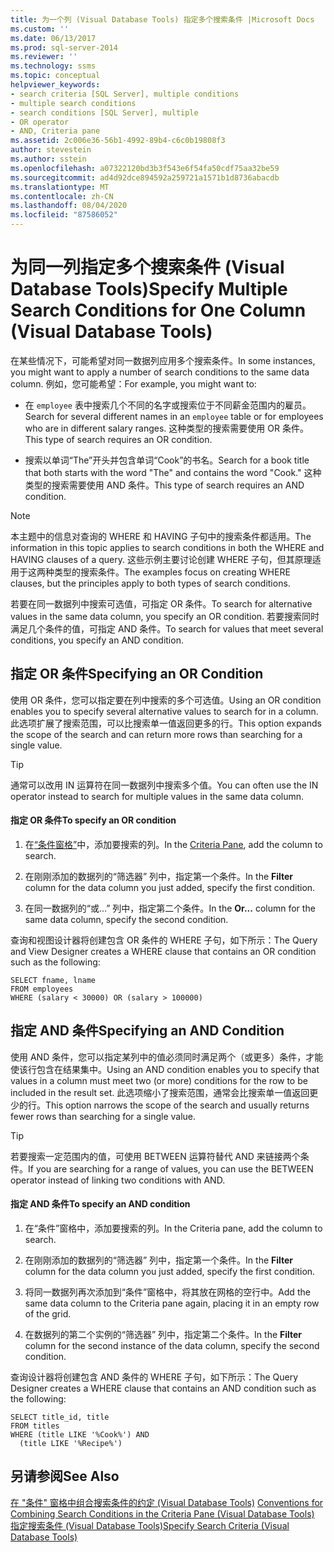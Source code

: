 ```yaml
---
title: 为一个列 (Visual Database Tools) 指定多个搜索条件 |Microsoft Docs
ms.custom: ''
ms.date: 06/13/2017
ms.prod: sql-server-2014
ms.reviewer: ''
ms.technology: ssms
ms.topic: conceptual
helpviewer_keywords:
- search criteria [SQL Server], multiple conditions
- multiple search conditions
- search conditions [SQL Server], multiple
- OR operator
- AND, Criteria pane
ms.assetid: 2c006e36-56b1-4992-89b4-c6c0b19808f3
author: stevestein
ms.author: sstein
ms.openlocfilehash: a07322120bd3b3f543e6f54fa50cdf75aa32be59
ms.sourcegitcommit: ad4d92dce894592a259721a1571b1d8736abacdb
ms.translationtype: MT
ms.contentlocale: zh-CN
ms.lasthandoff: 08/04/2020
ms.locfileid: "87586052"
---
```

# <a name="specify-multiple-search-conditions-for-one-column-visual-database-tools"></a><span data-ttu-id="a1252-102">为同一列指定多个搜索条件 (Visual Database Tools)</span><span class="sxs-lookup"><span data-stu-id="a1252-102">Specify Multiple Search Conditions for One Column (Visual Database Tools)</span></span>
  <span data-ttu-id="a1252-103">在某些情况下，可能希望对同一数据列应用多个搜索条件。</span><span class="sxs-lookup"><span data-stu-id="a1252-103">In some instances, you might want to apply a number of search conditions to the same data column.</span></span> <span data-ttu-id="a1252-104">例如，您可能希望：</span><span class="sxs-lookup"><span data-stu-id="a1252-104">For example, you might want to:</span></span>  
  
-   <span data-ttu-id="a1252-105">在 `employee` 表中搜索几个不同的名字或搜索位于不同薪金范围内的雇员。</span><span class="sxs-lookup"><span data-stu-id="a1252-105">Search for several different names in an `employee` table or for employees who are in different salary ranges.</span></span> <span data-ttu-id="a1252-106">这种类型的搜索需要使用 OR 条件。</span><span class="sxs-lookup"><span data-stu-id="a1252-106">This type of search requires an OR condition.</span></span>  
  
-   <span data-ttu-id="a1252-107">搜索以单词“The”开头并包含单词“Cook”的书名。</span><span class="sxs-lookup"><span data-stu-id="a1252-107">Search for a book title that both starts with the word "The" and contains the word "Cook."</span></span> <span data-ttu-id="a1252-108">这种类型的搜索需要使用 AND 条件。</span><span class="sxs-lookup"><span data-stu-id="a1252-108">This type of search requires an AND condition.</span></span>  
  
> [!NOTE]  
>  <span data-ttu-id="a1252-109">本主题中的信息对查询的 WHERE 和 HAVING 子句中的搜索条件都适用。</span><span class="sxs-lookup"><span data-stu-id="a1252-109">The information in this topic applies to search conditions in both the WHERE and HAVING clauses of a query.</span></span> <span data-ttu-id="a1252-110">这些示例主要讨论创建 WHERE 子句，但其原理适用于这两种类型的搜索条件。</span><span class="sxs-lookup"><span data-stu-id="a1252-110">The examples focus on creating WHERE clauses, but the principles apply to both types of search conditions.</span></span>  
  
 <span data-ttu-id="a1252-111">若要在同一数据列中搜索可选值，可指定 OR 条件。</span><span class="sxs-lookup"><span data-stu-id="a1252-111">To search for alternative values in the same data column, you specify an OR condition.</span></span> <span data-ttu-id="a1252-112">若要搜索同时满足几个条件的值，可指定 AND 条件。</span><span class="sxs-lookup"><span data-stu-id="a1252-112">To search for values that meet several conditions, you specify an AND condition.</span></span>  
  
## <a name="specifying-an-or-condition"></a><span data-ttu-id="a1252-113">指定 OR 条件</span><span class="sxs-lookup"><span data-stu-id="a1252-113">Specifying an OR Condition</span></span>  
 <span data-ttu-id="a1252-114">使用 OR 条件，您可以指定要在列中搜索的多个可选值。</span><span class="sxs-lookup"><span data-stu-id="a1252-114">Using an OR condition enables you to specify several alternative values to search for in a column.</span></span> <span data-ttu-id="a1252-115">此选项扩展了搜索范围，可以比搜索单一值返回更多的行。</span><span class="sxs-lookup"><span data-stu-id="a1252-115">This option expands the scope of the search and can return more rows than searching for a single value.</span></span>  
  
> [!TIP]  
>  <span data-ttu-id="a1252-116">通常可以改用 IN 运算符在同一数据列中搜索多个值。</span><span class="sxs-lookup"><span data-stu-id="a1252-116">You can often use the IN operator instead to search for multiple values in the same data column.</span></span>  
  
#### <a name="to-specify-an-or-condition"></a><span data-ttu-id="a1252-117">指定 OR 条件</span><span class="sxs-lookup"><span data-stu-id="a1252-117">To specify an OR condition</span></span>  
  
1.  <span data-ttu-id="a1252-118">在[“条件窗格”](visual-database-tools.md)中，添加要搜索的列。</span><span class="sxs-lookup"><span data-stu-id="a1252-118">In the [Criteria Pane](visual-database-tools.md), add the column to search.</span></span>  
  
2.  <span data-ttu-id="a1252-119">在刚刚添加的数据列的“筛选器”  列中，指定第一个条件。</span><span class="sxs-lookup"><span data-stu-id="a1252-119">In the **Filter** column for the data column you just added, specify the first condition.</span></span>  
  
3.  <span data-ttu-id="a1252-120">在同一数据列的“或...”  列中，指定第二个条件。</span><span class="sxs-lookup"><span data-stu-id="a1252-120">In the **Or...** column for the same data column, specify the second condition.</span></span>  
  
 <span data-ttu-id="a1252-121">查询和视图设计器将创建包含 OR 条件的 WHERE 子句，如下所示：</span><span class="sxs-lookup"><span data-stu-id="a1252-121">The Query and View Designer creates a WHERE clause that contains an OR condition such as the following:</span></span>  
  
```  
SELECT fname, lname  
FROM employees  
WHERE (salary < 30000) OR (salary > 100000)  
```  
  
## <a name="specifying-an-and-condition"></a><span data-ttu-id="a1252-122">指定 AND 条件</span><span class="sxs-lookup"><span data-stu-id="a1252-122">Specifying an AND Condition</span></span>  
 <span data-ttu-id="a1252-123">使用 AND 条件，您可以指定某列中的值必须同时满足两个（或更多）条件，才能使该行包含在结果集中。</span><span class="sxs-lookup"><span data-stu-id="a1252-123">Using an AND condition enables you to specify that values in a column must meet two (or more) conditions for the row to be included in the result set.</span></span> <span data-ttu-id="a1252-124">此选项缩小了搜索范围，通常会比搜索单一值返回更少的行。</span><span class="sxs-lookup"><span data-stu-id="a1252-124">This option narrows the scope of the search and usually returns fewer rows than searching for a single value.</span></span>  
  
> [!TIP]  
>  <span data-ttu-id="a1252-125">若要搜索一定范围内的值，可使用 BETWEEN 运算符替代 AND 来链接两个条件。</span><span class="sxs-lookup"><span data-stu-id="a1252-125">If you are searching for a range of values, you can use the BETWEEN operator instead of linking two conditions with AND.</span></span>  
  
#### <a name="to-specify-an-and-condition"></a><span data-ttu-id="a1252-126">指定 AND 条件</span><span class="sxs-lookup"><span data-stu-id="a1252-126">To specify an AND condition</span></span>  
  
1.  <span data-ttu-id="a1252-127">在“条件”窗格中，添加要搜索的列。</span><span class="sxs-lookup"><span data-stu-id="a1252-127">In the Criteria pane, add the column to search.</span></span>  
  
2.  <span data-ttu-id="a1252-128">在刚刚添加的数据列的“筛选器”  列中，指定第一个条件。</span><span class="sxs-lookup"><span data-stu-id="a1252-128">In the **Filter** column for the data column you just added, specify the first condition.</span></span>  
  
3.  <span data-ttu-id="a1252-129">将同一数据列再次添加到“条件”窗格中，将其放在网格的空行中。</span><span class="sxs-lookup"><span data-stu-id="a1252-129">Add the same data column to the Criteria pane again, placing it in an empty row of the grid.</span></span>  
  
4.  <span data-ttu-id="a1252-130">在数据列的第二个实例的“筛选器”  列中，指定第二个条件。</span><span class="sxs-lookup"><span data-stu-id="a1252-130">In the **Filter** column for the second instance of the data column, specify the second condition.</span></span>  
  
 <span data-ttu-id="a1252-131">查询设计器将创建包含 AND 条件的 WHERE 子句，如下所示：</span><span class="sxs-lookup"><span data-stu-id="a1252-131">The Query Designer creates a WHERE clause that contains an AND condition such as the following:</span></span>  
  
```  
SELECT title_id, title  
FROM titles  
WHERE (title LIKE '%Cook%') AND   
  (title LIKE '%Recipe%')  
```  
  
## <a name="see-also"></a><span data-ttu-id="a1252-132">另请参阅</span><span class="sxs-lookup"><span data-stu-id="a1252-132">See Also</span></span>  
 <span data-ttu-id="a1252-133">[在 "条件" 窗格中组合搜索条件的约定 &#40;Visual Database Tools&#41;](conventions-combine-search-conditions-in-criteria-pane-visual-db-tools.md) </span><span class="sxs-lookup"><span data-stu-id="a1252-133">[Conventions for Combining Search Conditions in the Criteria Pane &#40;Visual Database Tools&#41;](conventions-combine-search-conditions-in-criteria-pane-visual-db-tools.md) </span></span>  
 [<span data-ttu-id="a1252-134">指定搜索条件 (Visual Database Tools)</span><span class="sxs-lookup"><span data-stu-id="a1252-134">Specify Search Criteria &#40;Visual Database Tools&#41;</span></span>](specify-search-criteria-visual-database-tools.md)  
  
  

